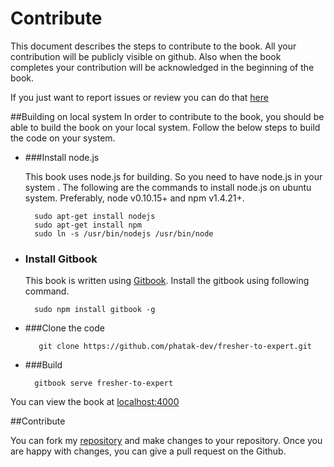 # Contribute
This document describes the steps to contribute to the book. All your contribution will be publicly visible on github. Also when the book completes your contribution will be acknowledged in the beginning of the book.

If you just want to report issues or review you can do that [here](https://github.com/phatak-dev/fresher-to-expert/issues)


##Building on local system
In order to contribute to the book, you should be able to build the book on your local system. Follow the below steps to build the code on your system.

* ###Install node.js

    This book uses node.js for building. So you need to have node.js in your system . The following are the commands to install node.js on ubuntu system. Preferably, node v0.10.15+ and npm v1.4.21+.


     	sudo apt-get install nodejs  
     	sudo apt-get install npm     
     	sudo ln -s /usr/bin/nodejs /usr/bin/node
	

* ### Install Gitbook

	This book is written using [Gitbook](https://www.gitbook.io). Install the gitbook using following command.

    	sudo npm install gitbook -g

* ###Clone the code

         git clone https://github.com/phatak-dev/fresher-to-expert.git

* ###Build

        gitbook serve fresher-to-expert
You can view the book at [localhost:4000](http://localhost:4000)

##Contribute

You can fork my [repository](https://github.com/phatak-dev/fresher-to-expert) and make changes to your repository. Once you are happy with changes, you can give a pull request on the Github.






